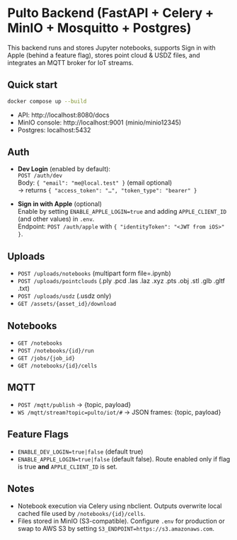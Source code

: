 
# Pulto Backend (FastAPI + Celery + MinIO + Mosquitto + Postgres)

This backend runs and stores Jupyter notebooks, supports Sign in with Apple (behind a feature flag), stores point cloud & USDZ files, and integrates an MQTT broker for IoT streams.

## Quick start

```bash
docker compose up --build
```

- API: http://localhost:8080/docs
- MinIO console: http://localhost:9001 (minio/minio12345)
- Postgres: localhost:5432

## Auth

- **Dev Login** (enabled by default):  
  `POST /auth/dev`  
  Body: `{ "email": "me@local.test" }` (email optional)  
  → returns `{ "access_token": "…", "token_type": "bearer" }`

- **Sign in with Apple** (optional)  
  Enable by setting `ENABLE_APPLE_LOGIN=true` and adding `APPLE_CLIENT_ID` (and other values) in `.env`.  
  Endpoint: `POST /auth/apple` with `{ "identityToken": "<JWT from iOS>" }`.

## Uploads

- `POST /uploads/notebooks` (multipart form file=.ipynb)
- `POST /uploads/pointclouds` (.ply .pcd .las .laz .xyz .pts .obj .stl .glb .gltf .txt)
- `POST /uploads/usdz` (.usdz only)
- `GET /assets/{asset_id}/download`

## Notebooks

- `GET /notebooks`
- `POST /notebooks/{id}/run`
- `GET /jobs/{job_id}`
- `GET /notebooks/{id}/cells`

## MQTT

- `POST /mqtt/publish` -> {topic, payload}
- `WS /mqtt/stream?topic=pulto/iot/#` -> JSON frames: {topic, payload}

## Feature Flags

- `ENABLE_DEV_LOGIN=true|false` (default true)
- `ENABLE_APPLE_LOGIN=true|false` (default false). Route enabled only if flag is true **and** `APPLE_CLIENT_ID` is set.

## Notes

- Notebook execution via Celery using nbclient. Outputs overwrite local cached file used by `/notebooks/{id}/cells`.
- Files stored in MinIO (S3-compatible). Configure `.env` for production or swap to AWS S3 by setting `S3_ENDPOINT=https://s3.amazonaws.com`.
